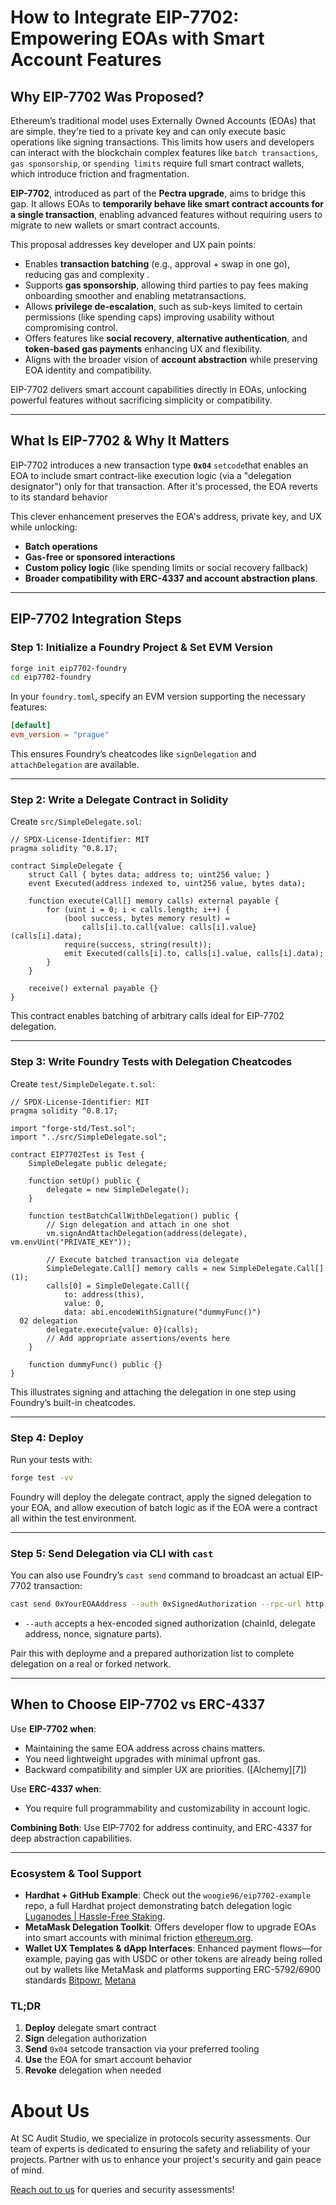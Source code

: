 # How to Integrate EIP-7702: Empowering EOAs with Smart Account Features


## Why EIP-7702 Was Proposed?

Ethereum’s traditional model uses Externally Owned Accounts (EOAs) that are simple. they're tied to a private key and can only execute basic operations like signing transactions. This limits how users and developers can interact with the blockchain complex features like `batch transactions`, `gas sponsorship`, or `spending limits` require full smart contract wallets, which introduce friction and fragmentation.

**EIP-7702**, introduced as part of the **Pectra upgrade**, aims to bridge this gap. It allows EOAs to **temporarily behave like smart contract accounts for a single transaction**, enabling advanced features without requiring users to migrate to new wallets or smart contract accounts.

This proposal addresses key developer and UX pain points:

* Enables **transaction batching** (e.g., approval + swap in one go), reducing gas and complexity .
* Supports **gas sponsorship**, allowing third parties to pay fees making onboarding smoother and enabling metatransactions.
* Allows **privilege de-escalation**, such as sub-keys limited to certain permissions (like spending caps) improving usability without compromising control.
* Offers features like **social recovery**, **alternative authentication**, and **token-based gas payments** enhancing UX and flexibility.
* Aligns with the broader vision of **account abstraction** while preserving EOA identity and compatibility.

EIP-7702 delivers smart account capabilities directly in EOAs, unlocking powerful features without sacrificing simplicity or compatibility.

---

## What Is EIP-7702 & Why It Matters

EIP-7702 introduces a new transaction type **`0x04`** `setcode`that enables an EOA to include smart contract-like execution logic (via a "delegation designator") only for that transaction. After it's processed, the EOA reverts to its standard behavior

This clever enhancement preserves the EOA's address, private key, and UX while unlocking:

* **Batch operations**
* **Gas-free or sponsored interactions**
* **Custom policy logic** (like spending limits or social recovery fallback)
* **Broader compatibility with ERC-4337 and account abstraction plans**.

---

## EIP-7702 Integration Steps

### Step 1: Initialize a Foundry Project & Set EVM Version

```bash
forge init eip7702-foundry
cd eip7702-foundry
```

In your `foundry.toml`, specify an EVM version supporting the necessary features:

```toml
[default]
evm_version = "prague"
```

This ensures Foundry’s cheatcodes like `signDelegation` and `attachDelegation` are available.

---

### Step 2: Write a Delegate Contract in Solidity

Create `src/SimpleDelegate.sol`:

```solidity
// SPDX-License-Identifier: MIT
pragma solidity ^0.8.17;

contract SimpleDelegate {
    struct Call { bytes data; address to; uint256 value; }
    event Executed(address indexed to, uint256 value, bytes data);

    function execute(Call[] memory calls) external payable {
        for (uint i = 0; i < calls.length; i++) {
            (bool success, bytes memory result) =
                calls[i].to.call{value: calls[i].value}(calls[i].data);
            require(success, string(result));
            emit Executed(calls[i].to, calls[i].value, calls[i].data);
        }
    }

    receive() external payable {}
}
```

This contract enables batching of arbitrary calls ideal for EIP-7702 delegation.


---

### Step 3: Write Foundry Tests with Delegation Cheatcodes

Create `test/SimpleDelegate.t.sol`:

```solidity
// SPDX-License-Identifier: MIT
pragma solidity ^0.8.17;

import "forge-std/Test.sol";
import "../src/SimpleDelegate.sol";

contract EIP7702Test is Test {
    SimpleDelegate public delegate;

    function setUp() public {
        delegate = new SimpleDelegate();
    }

    function testBatchCallWithDelegation() public {
        // Sign delegation and attach in one shot
        vm.signAndAttachDelegation(address(delegate), vm.envUint("PRIVATE_KEY"));

        // Execute batched transaction via delegate
        SimpleDelegate.Call[] memory calls = new SimpleDelegate.Call[](1);
        calls[0] = SimpleDelegate.Call({
            to: address(this),
            value: 0,
            data: abi.encodeWithSignature("dummyFunc()")
  02 delegation
        delegate.execute{value: 0}(calls);
        // Add appropriate assertions/events here
    }

    function dummyFunc() public {}
}
```

This illustrates signing and attaching the delegation in one step using Foundry’s built-in cheatcodes.

---

### Step 4: Deploy 

Run your tests with:

```bash
forge test -vv
```

Foundry will deploy the delegate contract, apply the signed delegation to your EOA, and allow execution of batch logic as if the EOA were a contract all within the test environment.

---

### Step 5: Send Delegation via CLI with `cast`

You can also use Foundry’s `cast send` command to broadcast an actual EIP-7702 transaction:

```bash
cast send 0xYourEOAAddress --auth 0xSignedAuthorization --rpc-url http://localhost:8545
```

* `--auth` accepts a hex-encoded signed authorization (chainId, delegate address, nonce, signature parts).

Pair this with deployme and a prepared authorization list to complete delegation on a real or forked network.

---

## When to Choose EIP-7702 vs ERC-4337

Use **EIP-7702 when**:

* Maintaining the same EOA address across chains matters.
* You need lightweight upgrades with minimal upfront gas.
* Backward compatibility and simpler UX are priorities. ([Alchemy][7])

Use **ERC-4337 when**:

* You require full programmability and customizability in account logic.

**Combining Both**: Use EIP-7702 for address continuity, and ERC-4337 for deep abstraction capabilities.

---

### Ecosystem & Tool Support

* **Hardhat + GitHub Example**: Check out the `woogie96/eip7702-example` repo, a full Hardhat project demonstrating batch delegation logic [Luganodes | Hassle-Free Staking](https://www.luganodes.com/blog/ethereum-pectra-eip/).
* **MetaMask Delegation Toolkit**: Offers developer flow to upgrade EOAs into smart accounts with minimal friction [ethereum.org](https://ethereum.org/te/roadmap/pectra/7702/).
* **Wallet UX Templates & dApp Interfaces**: Enhanced payment flows—for example, paying gas with USDC or other tokens are already being rolled out by wallets like MetaMask and platforms supporting ERC-5792/6900 standards [Bitpowr](https://bitpowr.com/blog/the-ethereum-pectra-upgrade-how-eip-7702-will-transform-ethereum-s-ux-with-stablecoin-gas-payments-and-more), [Metana](https://metana.io/blog/ethereum-pectra-upgrade/)

### TL;DR

1. **Deploy** delegate smart contract
2. **Sign** delegation authorization
3. **Send** `0x04` setcode transaction via your preferred tooling
4. **Use** the EOA for smart account behavior
5. **Revoke** delegation when needed

# About Us

At SC Audit Studio, we specialize in protocols security assessments. Our team of experts is dedicated to ensuring the safety and reliability of your projects. Partner with us to enhance your project's security and gain peace of mind.

[Reach out to us](https://x.com/SCAuditStudio) for queries and security assessments!

